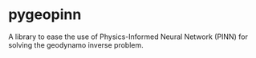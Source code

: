 # pygeopinn
A library to ease the use of Physics-Informed Neural Network (PINN) for solving the geodynamo inverse problem.
